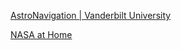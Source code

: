 [AstroNavigation | Vanderbilt University](https://my.vanderbilt.edu/astronav/)

[NASA at Home](https://www.nasa.gov/specials/nasaathome/)
